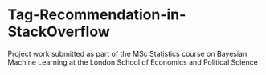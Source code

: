 # Tag-Recommendation-in-StackOverflow
Project work submitted as part of the MSc Statistics course on Bayesian Machine Learning at the London School of Economics and Political Science

